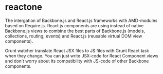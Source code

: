 reactone
========

The intergation of Backbone.js and React.js frameworks with AMD-modules based on Require.js. React.js components are using instead of native Backbone.js views to combine the best parts of Backbone.js (models, collections, routing, events) and React.js (reusable virtual DOM view components).

Grunt watcher translate React JSX files to JS files with Grunt React task when they change. You can just write JSX-code for React Component views and don't worry about its compatibility with JS-code of other Backbone components. 
